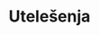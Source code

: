 ---
title: Utelešenja
hero_title: "Prakse"
hero_subtitle: "Skupnost za izvajanje raznovrstnih praks."
---